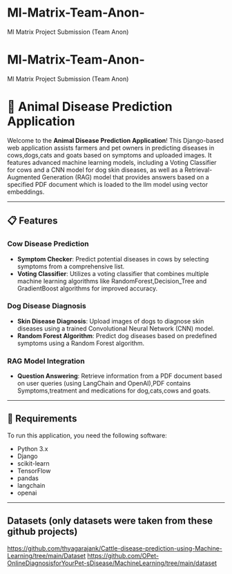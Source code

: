 # Ml-Matrix-Team-Anon-
Ml Matrix Project Submission (Team Anon)
# Ml-Matrix-Team-Anon-
Ml Matrix Project Submission (Team Anon)
# 🐄 Animal Disease Prediction Application

Welcome to the **Animal Disease Prediction Application**! This Django-based web application assists farmers and pet owners in predicting diseases in cows,dogs,cats and goats based on symptoms and uploaded images. It features advanced machine learning models, including a Voting Classifier for cows and a CNN model for dog skin diseases, as well as a Retrieval-Augmented Generation (RAG) model that provides answers based on a specified PDF document which is loaded to the llm model using vector embeddings.

---

## 📋 Features

### Cow Disease Prediction
- **Symptom Checker**: Predict potential diseases in cows by selecting symptoms from a comprehensive list.
- **Voting Classifier**: Utilizes a voting classifier that combines multiple machine learning algorithms like RandomForest,Decision_Tree and GradientBoost algorithms for improved accuracy.

### Dog Disease Diagnosis
- **Skin Disease Diagnosis**: Upload images of dogs to diagnose skin diseases using a trained Convolutional Neural Network (CNN) model.
- **Random Forest Algorithm**: Predict dog diseases based on predefined symptoms using a Random Forest algorithm.

### RAG Model Integration
- **Question Answering**: Retrieve information from a PDF document based on user queries (using LangChain and OpenAI),PDF contains Symptoms,treatment and medications for dog,cats,cows and goats.

---

## 🚀 Requirements

To run this application, you need the following software:

- Python 3.x
- Django
- scikit-learn
- TensorFlow
- pandas
- langchain
- openai

---
##  Datasets (only datasets were taken from these github projects)
https://github.com/thyagarajank/Cattle-disease-prediction-using-Machine-Learning/tree/main/Dataset
https://github.com/OPet-OnlineDiagnosisforYourPet-sDisease/MachineLearning/tree/main/dataset



